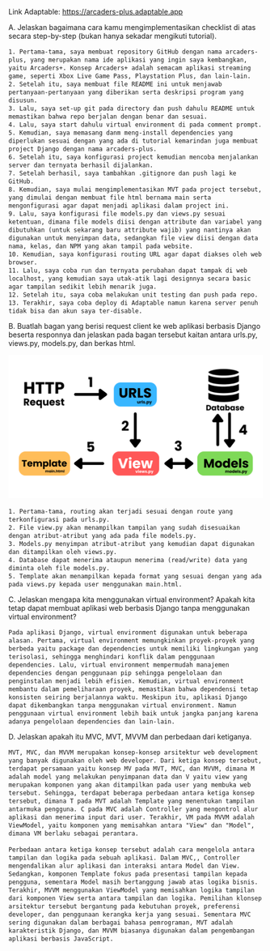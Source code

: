 Link Adaptable:
https://arcaders-plus.adaptable.app

A. Jelaskan bagaimana cara kamu mengimplementasikan checklist di atas secara step-by-step (bukan hanya sekadar mengikuti tutorial).

    1. Pertama-tama, saya membuat repository GitHub dengan nama arcaders-plus, yang merupakan nama ide aplikasi yang ingin saya kembangkan, yaitu Arcaders+. Konsep Arcaders+ adalah semacam aplikasi streaming game, seperti Xbox Live Game Pass, Playstation Plus, dan lain-lain.
    2. Setelah itu, saya membuat file README ini untuk menjawab pertanyaan-pertanyaan yang diberikan serta deskripsi program yang disusun.
    3. Lalu, saya set-up git pada directory dan push dahulu README untuk memastikan bahwa repo berjalan dengan benar dan sesuai.
    4. Lalu, saya start dahulu virtual environment di pada comment prompt.
    5. Kemudian, saya memasang danm meng-install dependencies yang diperlukan sesuai dengan yang ada di tutorial kemarindan juga membuat project Django dengan nama arcaders-plus.
    6. Setelah itu, saya konfigurasi project kemudian mencoba menjalankan server dan ternyata berhasil dijalankan.
    7. Setelah berhasil, saya tambahkan .gitignore dan push lagi ke GitHub.
    8. Kemudian, saya mulai mengimplementasikan MVT pada project tersebut, yang dimulai dengan membuat file html bernama main serta mengonfigurasi agar dapat menjadi aplikasi dalam project ini. 
    9. Lalu, saya konfigurasi file models.py dan views.py sesuai ketentuan, dimana file models diisi dengan attribute dan variabel yang dibutuhkan (untuk sekarang baru attribute wajib) yang nantinya akan digunakan untuk menyimpan data, sedangkan file view diisi dengan data nama, kelas, dan NPM yang akan tampil pada website.
    10. Kemudian, saya konfigurasi routing URL agar dapat diakses oleh web browser.
    11. Lalu, saya coba run dan ternyata perubahan dapat tampak di web localhost, yang kemudian saya utak-atik lagi designnya secara basic agar tampilan sedikit lebih menarik juga.
    12. Setelah itu, saya coba melakukan unit testing dan push pada repo.
    13. Terakhir, saya coba deploy di Adaptable namun karena server penuh tidak bisa dan akun saya ter-disable.

B. Buatlah bagan yang berisi request client ke web aplikasi berbasis Django beserta responnya dan jelaskan pada bagan tersebut kaitan antara urls.py, views.py, models.py, dan berkas html.

![Bagan MVT](<Bagan MVT Django-1.png>)

    1. Pertama-tama, routing akan terjadi sesuai dengan route yang terkonfigurasi pada urls.py.
    2. File view.py akan menampilkan tampilan yang sudah disesuaikan dengan atribut-atribut yang ada pada file models.py.
    3. Models.py menyimpan atribut-atribut yang kemudian dapat digunakan dan ditampilkan oleh views.py.
    4. Database dapat menerima ataupun menerima (read/write) data yang diminta oleh file models.py.
    5. Template akan menampilkan kepada format yang sesuai dengan yang ada pada views.py kepada user menggunakan main.html. 

C. Jelaskan mengapa kita menggunakan virtual environment? Apakah kita tetap dapat membuat aplikasi web berbasis Django tanpa menggunakan virtual environment?

    Pada aplikasi Django, virtual environment digunakan untuk beberapa alasan. Pertama, virtual environment memungkinkan proyek-proyek yang berbeda yaitu package dan dependencies untuk memiliki lingkungan yang terisolasi, sehingga menghindari konflik dalam penggunaan dependencies. Lalu, virtual environment mempermudah manajemen dependencies dengan penggunaan pip sehingga pengelolaan dan penginstalan menjadi lebih efisien. Kemudian, virtual environment membantu dalam pemeliharaan proyek, memastikan bahwa dependensi tetap konsisten seiring berjalannya waktu. Meskipun itu, aplikasi Django dapat dikembangkan tanpa menggunakan virtual environment. Namun penggunaan virtual environment lebih baik untuk jangka panjang karena adanya pengelolaan dependencies dan lain-lain.

D. Jelaskan apakah itu MVC, MVT, MVVM dan perbedaan dari ketiganya.

    MVT, MVC, dan MVVM merupakan konsep-konsep arsitektur web development yang banyak digunakan oleh web developer. Dari ketiga konsep tersebut, terdapat persamaan yaitu konsep MV pada MVT, MVC, dan MVVM, dimana M adalah model yang melakukan penyimpanan data dan V yaitu view yang merupakan komponen yang akan ditampilkan pada user yang membuka web tersebut. Sehingga, terdapat beberapa perbedaan antara ketiga konsep tersebut, dimana T pada MVT adalah Template yang menentukan tampilan antarmuka pengguna. C pada MVC adalah Controller yang mengontrol alur aplikasi dan menerima input dari user. Terakhir, VM pada MVVM adalah ViewModel, yaitu komponen yang memisahkan antara "View" dan "Model", dimana VM berlaku sebagai perantara.

    Perbedaan antara ketiga konsep tersebut adalah cara mengelola antara tampilan dan logika pada sebuah aplikasi. Dalam MVC,, Controller mengendalikan alur aplikasi dan interaksi antara Model dan View. Sedangkan, komponen Template fokus pada presentasi tampilan kepada pengguna, sementara Model masih bertanggung jawab atas logika bisnis. Terakhir, MVVM menggunakan ViewModel yang memisahkan logika tampilan dari komponen View serta antara tampilan dan logika. Pemilihan klonsep arsitektur tersebut bergantung pada kebutuhan proyek, preferensi developer, dan penggunaan kerangka kerja yang sesuai. Sementara MVC sering digunakan dalam berbagai bahasa pemrograman, MVT adalah karakteristik Django, dan MVVM biasanya digunakan dalam pengembangan aplikasi berbasis JavaScript.
